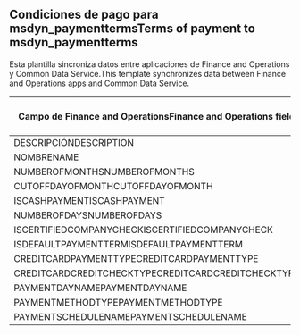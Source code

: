 ## <a name="terms-of-payment-to-msdyn_paymentterms"></a><span data-ttu-id="f243a-101">Condiciones de pago para msdyn_paymentterms</span><span class="sxs-lookup"><span data-stu-id="f243a-101">Terms of payment to msdyn_paymentterms</span></span>

<span data-ttu-id="f243a-102">Esta plantilla sincroniza datos entre aplicaciones de Finance and Operations y Common Data Service.</span><span class="sxs-lookup"><span data-stu-id="f243a-102">This template synchronizes data between Finance and Operations apps and Common Data Service.</span></span>

<span data-ttu-id="f243a-103">Campo de Finance and Operations</span><span class="sxs-lookup"><span data-stu-id="f243a-103">Finance and Operations field</span></span> | <span data-ttu-id="f243a-104">Tipo de asignación</span><span class="sxs-lookup"><span data-stu-id="f243a-104">Map type</span></span> | <span data-ttu-id="f243a-105">Otro campo de Dynamics 365</span><span class="sxs-lookup"><span data-stu-id="f243a-105">Other Dynamics 365 field</span></span> | <span data-ttu-id="f243a-106">Valor predeterminado</span><span class="sxs-lookup"><span data-stu-id="f243a-106">Default value</span></span>
---|---|---|---
<span data-ttu-id="f243a-107">DESCRIPCIÓN</span><span class="sxs-lookup"><span data-stu-id="f243a-107">DESCRIPTION</span></span> | = | <span data-ttu-id="f243a-108">msdyn_description</span><span class="sxs-lookup"><span data-stu-id="f243a-108">msdyn_description</span></span> | 
<span data-ttu-id="f243a-109">NOMBRE</span><span class="sxs-lookup"><span data-stu-id="f243a-109">NAME</span></span> | = | <span data-ttu-id="f243a-110">msdyn_name</span><span class="sxs-lookup"><span data-stu-id="f243a-110">msdyn_name</span></span> | 
<span data-ttu-id="f243a-111">NUMBEROFMONTHS</span><span class="sxs-lookup"><span data-stu-id="f243a-111">NUMBEROFMONTHS</span></span> | = | <span data-ttu-id="f243a-112">msdyn_numberofmonth</span><span class="sxs-lookup"><span data-stu-id="f243a-112">msdyn_numberofmonth</span></span> | 
<span data-ttu-id="f243a-113">CUTOFFDAYOFMONTH</span><span class="sxs-lookup"><span data-stu-id="f243a-113">CUTOFFDAYOFMONTH</span></span> | = | <span data-ttu-id="f243a-114">msdyn_cutoffdayofmonth</span><span class="sxs-lookup"><span data-stu-id="f243a-114">msdyn_cutoffdayofmonth</span></span> | 
<span data-ttu-id="f243a-115">ISCASHPAYMENT</span><span class="sxs-lookup"><span data-stu-id="f243a-115">ISCASHPAYMENT</span></span> | >< | <span data-ttu-id="f243a-116">msdyn_iscashpayment</span><span class="sxs-lookup"><span data-stu-id="f243a-116">msdyn_iscashpayment</span></span> | 
<span data-ttu-id="f243a-117">NUMBEROFDAYS</span><span class="sxs-lookup"><span data-stu-id="f243a-117">NUMBEROFDAYS</span></span> | = | <span data-ttu-id="f243a-118">msdyn_days</span><span class="sxs-lookup"><span data-stu-id="f243a-118">msdyn_days</span></span> | 
<span data-ttu-id="f243a-119">ISCERTIFIEDCOMPANYCHECK</span><span class="sxs-lookup"><span data-stu-id="f243a-119">ISCERTIFIEDCOMPANYCHECK</span></span> | >< | <span data-ttu-id="f243a-120">msdyn_iscertifiedcompanycheck</span><span class="sxs-lookup"><span data-stu-id="f243a-120">msdyn_iscertifiedcompanycheck</span></span> | 
<span data-ttu-id="f243a-121">ISDEFAULTPAYMENTTERM</span><span class="sxs-lookup"><span data-stu-id="f243a-121">ISDEFAULTPAYMENTTERM</span></span> | >< | <span data-ttu-id="f243a-122">msdyn_isdefaultpaymentterm</span><span class="sxs-lookup"><span data-stu-id="f243a-122">msdyn_isdefaultpaymentterm</span></span> | 
<span data-ttu-id="f243a-123">CREDITCARDPAYMENTTYPE</span><span class="sxs-lookup"><span data-stu-id="f243a-123">CREDITCARDPAYMENTTYPE</span></span> | >< | <span data-ttu-id="f243a-124">msdyn_creditcardpaymenttype</span><span class="sxs-lookup"><span data-stu-id="f243a-124">msdyn_creditcardpaymenttype</span></span> | 
<span data-ttu-id="f243a-125">CREDITCARDCREDITCHECKTYPE</span><span class="sxs-lookup"><span data-stu-id="f243a-125">CREDITCARDCREDITCHECKTYPE</span></span> | >< | <span data-ttu-id="f243a-126">msdyn_creditcardcreditchecktype</span><span class="sxs-lookup"><span data-stu-id="f243a-126">msdyn_creditcardcreditchecktype</span></span> | 
<span data-ttu-id="f243a-127">PAYMENTDAYNAME</span><span class="sxs-lookup"><span data-stu-id="f243a-127">PAYMENTDAYNAME</span></span> | = | <span data-ttu-id="f243a-128">msdyn_paymentdayname.msdyn_name</span><span class="sxs-lookup"><span data-stu-id="f243a-128">msdyn_paymentdayname.msdyn_name</span></span> | 
<span data-ttu-id="f243a-129">PAYMENTMETHODTYPE</span><span class="sxs-lookup"><span data-stu-id="f243a-129">PAYMENTMETHODTYPE</span></span> | >< | <span data-ttu-id="f243a-130">msdyn_paymentmethodtype</span><span class="sxs-lookup"><span data-stu-id="f243a-130">msdyn_paymentmethodtype</span></span> | 
<span data-ttu-id="f243a-131">PAYMENTSCHEDULENAME</span><span class="sxs-lookup"><span data-stu-id="f243a-131">PAYMENTSCHEDULENAME</span></span> | = | <span data-ttu-id="f243a-132">msdyn_paymentschedulename.msdyn_name</span><span class="sxs-lookup"><span data-stu-id="f243a-132">msdyn_paymentschedulename.msdyn_name</span></span> | 
